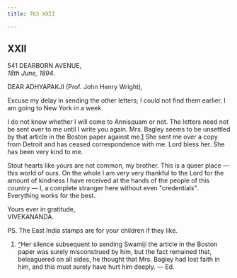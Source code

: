 ```yaml
---
title: 763 XXII

---
```

  

  


## XXII

541 DEARBORN AVENUE,  
*18th June, 1894*.

DEAR ADHYAPAKJI (Prof. John Henry Wright),

Excuse my delay in sending the other letters; I could not find them
earlier. I am going to New York in a week.

I do not know whether I will come to Annisquam or not. The letters need
not be sent over to me until I write you again. Mrs. Bagley seems to be
unsettled by that article in the Boston paper against me.[1](#fn1) She
sent me over a copy from Detroit and has ceased correspondence with me.
Lord bless her. She has been very kind to me.

Stout hearts like yours are not common, my brother. This is a queer
place — this world of ours. On the whole I am very very thankful to the
Lord for the amount of kindness I have received at the hands of the
people of this country — I, a complete stranger here without even
"credentials". Everything works for the best.

Yours ever in gratitude,  
VIVEKANANDA.

PS. The East India stamps are for your children if they like.

1.  [^](#txt1)Her silence subsequent to sending Swamiji the article in
    the Boston paper was surely misconstrued by him, but the fact
    remained that, beleaguered on all sides, he thought that Mrs. Bagley
    had lost faith in him, and this must surely have hurt him deeply. —
    Ed.